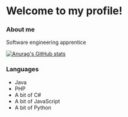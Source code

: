 # Welcome to my profile!
### About me
Software engineering apprentice

[![Anurag's GitHub stats](https://github-readme-stats.vercel.app/api/?username=z-100)](https://github.com/anuraghazra/github-readme-stats)

### Languages
* Java
* PHP
* A bit of C#
* A bit of JavaScript
* A bit of Python

